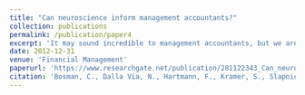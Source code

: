 ```yaml
---
title: "Can neuroscience inform management accountants?"
collection: publications
permalink: /publication/paper4
excerpt: 'It may sound incredible to management accountants, but we are on the brink of a revolution in the science of economics and business. While economics and business are beginning to recognize the advantages that neuroscientific evidence brings to understanding the behaviour of people in firms and markets, our pilot study into the management accounting prospects of neuroscience to enrich and validate its role in  organizations indicates that its potential contribution to management accounting knowledge could be huge...'
date: 2012-12-31
venue: 'Financial Management'
paperurl: 'https://www.researchgate.net/publication/281122343_Can_neuroscience_inform_management_accountants'
citation: 'Bosman, C., Dalla Via, N., Hartmann, F., Kramer, S., Slapnicar, S. (2012). Can neuroscience inform management accountants? <i>Financial Management</i>.'
---
```

